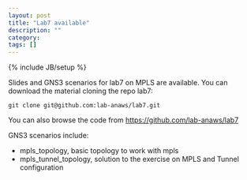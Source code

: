```yaml
---
layout: post
title: "Lab7 available"
description: ""
category: 
tags: []
---
```

{% include JB/setup %}

Slides and GNS3 scenarios for lab7 on MPLS are available.
You can download the material cloning the repo lab7:
```
git clone git@github.com:lab-anaws/lab7.git
```
You can also browse the code from  <https://github.com/lab-anaws/lab7>
    
GNS3 scenarios include:
    
* mpls_topology, basic topology to work with mpls 
* mpls_tunnel_topology, solution to the exercise on MPLS and Tunnel configuration
